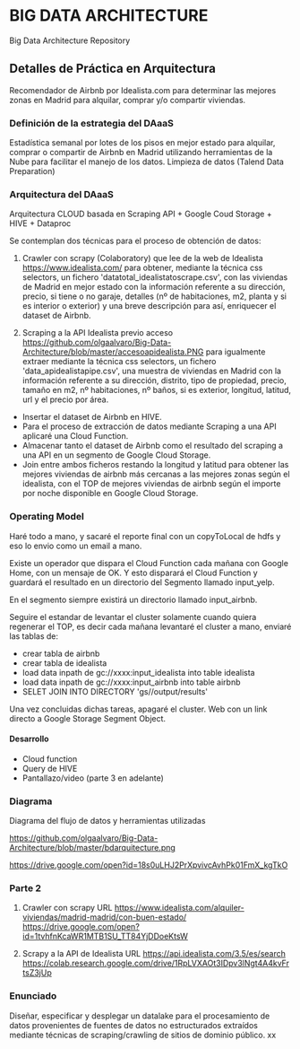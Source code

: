 # BIG DATA ARCHITECTURE
Big Data Architecture Repository

## Detalles de Práctica en Arquitectura
Recomendador de Airbnb por Idealista.com para determinar las mejores zonas en Madrid para alquilar, comprar y/o compartir viviendas.

### Definición de la estrategia del DAaaS
Estadística semanal por lotes de los pisos en mejor estado para alquilar, comprar o compartir de Airbnb en Madrid utilizando herramientas de la Nube para facilitar el manejo de los datos.
Limpieza de datos (Talend Data Preparation)

### Arquitectura del DAaaS
Arquitectura CLOUD basada en Scraping API + Google Coud Storage + HIVE + Dataproc

Se contemplan dos técnicas para el proceso de obtención de datos:

1. Crawler con scrapy (Colaboratory) que lee de la web de Idealista https://www.idealista.com/ para obtener, mediante la técnica css selectors, un fichero 'datatotal_idealistatoscrape.csv', con las viviendas de Madrid en mejor estado con la información referente a su dirección, precio, si tiene o no garaje, detalles (nº de habitaciones, m2, planta y si es interior o exterior) y una breve descripción para así, enriquecer el dataset de Airbnb.

2. Scraping a la API Idealista previo acceso https://github.com/olgaalvaro/Big-Data-Architecture/blob/master/accesoapidealista.PNG para igualmente extraer mediante la técnica css selectors, un fichero 'data_apidealistapipe.csv', una muestra de viviendas en Madrid con la información referente a su dirección, distrito, tipo de propiedad, precio, tamaño en m2, nº habitaciones, nº baños, si es exterior, longitud, latitud, url y el precio por área.

- Insertar el dataset de Airbnb en HIVE.
- Para el proceso de extracción de datos mediante Scraping a una API aplicaré una Cloud Function.
- Almacenar tanto el dataset de Airbnb como el resultado del scraping a una API en un segmento de Google Cloud Storage.
- Join entre ambos ficheros restando la longitud y latitud para obtener las mejores viviendas de airbnb más cercanas a las mejores zonas según el idealista, con el TOP de mejores viviendas de airbnb según el importe por noche disponible en Google Cloud Storage.

### Operating Model
Haré todo a mano, y sacaré el reporte final con un copyToLocal de hdfs y eso lo envio como un email a mano.

Existe un operador que dispara el Cloud Function cada mañana con Google Home, con un mensaje de OK. Y esto disparará el Cloud Function y guardará el resultado en un directorio del Segmento llamado input_yelp.

En el segmento siempre existirá un directorio llamado input_airbnb.

Seguire el estandar de levantar el cluster solamente cuando quiera regenerar el TOP, es decir cada mañana levantaré el cluster  a mano, enviaré las tablas de:

- crear tabla de airbnb
- crear tabla de idealista
- load data inpath de gc://xxxx:input_idealista into table idealista
- load data inpath de gc://xxxx:input_airbnb into table airbnb
- SELET JOIN INTO DIRECTORY 'gs//output/results'

Una vez concluidas dichas tareas, apagaré el cluster.
Web con un link directo a Google Storage Segment Object.

#### Desarrollo

- Cloud function
- Query de HIVE
- Pantallazo/video (parte 3 en adelante)


### Diagrama
Diagrama del flujo de datos y herramientas utilizadas

https://github.com/olgaalvaro/Big-Data-Architecture/blob/master/bdarquitecture.png

https://drive.google.com/open?id=18s0uLHJ2PrXpvivcAvhPk01FmX_kgTkO


### Parte 2 

1. Crawler con scrapy URL https://www.idealista.com/alquiler-viviendas/madrid-madrid/con-buen-estado/
https://drive.google.com/open?id=1tvhfnKcaWR1MTB1SU_TT84YjDDoeKtsW

2. Scrapy a la API de Idealista URL https://api.idealista.com/3.5/es/search
https://colab.research.google.com/drive/1RpLVXAOt3IDpv3lNgt4A4kvFrtsZ3jUp


### Enunciado
Diseñar, especificar y desplegar un datalake para el procesamiento de datos provenientes de fuentes de datos no estructurados extraídos mediante técnicas de scraping/crawling de sitios de dominio público.
xx
